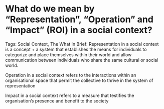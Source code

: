 # What do we mean by “Representation”, “Operation” and “Impact” (ROI) in a social context?

Tags: Social Context, The What
In Brief: Representation in a social context is a concept + a system that establishes the means for individuals to categorize and place themselves within their world and allow communication between individuals who share the same cultural or social world.

Operation in a social context refers to the interactions within an organisational space that permit the collective to thrive in the system of representation

Impact in a social context refers to a measure that testifies the organisation’s presence and benefit to the society